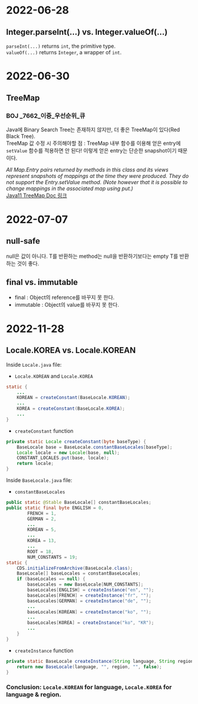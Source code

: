 # 2022-06-28
## Integer.parseInt(...) vs. Integer.valueOf(...)
`parseInt(...)` returns `int`, the primitive type.  
`valueOf(...)` returns `Integer`, a wrapper of `int`.

# 2022-06-30
## TreeMap
### BOJ _7662_이중_우선순위_큐
Java에 Binary Search Tree는 존재하지 않지만, 더 좋은 TreeMap이 있다(Red Black Tree).  
TreeMap 값 수정 시 주의해야할 점 : TreeMap 내부 함수를 이용해 얻은 entry에  `setValue` 함수를 적용하면 안 된다! 이렇게 얻은 entry는 단순한 snapshot이기 때문이다.

*All Map.Entry pairs returned by methods in this class and its views represent snapshots of mappings at the time they were produced. They do not support the Entry.setValue method. (Note however that it is possible to change mappings in the associated map using put.)*  
[Java11 TreeMap Doc 링크](https://docs.oracle.com/en/java/javase/11/docs/api/java.base/java/util/TreeMap.html)

# 2022-07-07
## null-safe
null은 값이 아니다. T를 반환하는 method는 null을 반환하기보다는 empty T를 반환하는 것이 좋다.

## final vs. immutable
- final : Object의 reference를 바꾸지 못 한다.  
- immutable : Object의 value를 바꾸지 못 한다.  

# 2022-11-28
## Locale.KOREA vs. Locale.KOREAN
Inside `Locale.java` file:

- `Locale.KOREAN` and `Locale.KOREA`
```java
static {
    ...
    KOREAN = createConstant(BaseLocale.KOREAN);
    ...
    KOREA = createConstant(BaseLocale.KOREA);
    ...
}
```

- `createConstant` function
```java
private static Locale createConstant(byte baseType) {
    BaseLocale base = BaseLocale.constantBaseLocales[baseType];
    Locale locale = new Locale(base, null);
    CONSTANT_LOCALES.put(base, locale);
    return locale;
}
```

Inside `BaseLocale.java` file:

- `constantBaseLocales`
```java
public static @Stable BaseLocale[] constantBaseLocales;
public static final byte ENGLISH = 0,
        FRENCH = 1,
        GERMAN = 2,
        ...
        KOREAN = 5,
        ...
        KOREA = 13,
        ...
        ROOT = 18,
        NUM_CONSTANTS = 19;
static {
    CDS.initializeFromArchive(BaseLocale.class);
    BaseLocale[] baseLocales = constantBaseLocales;
    if (baseLocales == null) {
        baseLocales = new BaseLocale[NUM_CONSTANTS];
        baseLocales[ENGLISH] = createInstance("en", "");
        baseLocales[FRENCH] = createInstance("fr", "");
        baseLocales[GERMAN] = createInstance("de", "");
        ...
        baseLocales[KOREAN] = createInstance("ko", "");
        ...
        baseLocales[KOREA] = createInstance("ko", "KR");
        ...
    }
}
```

- `createInstance` function
```java
private static BaseLocale createInstance(String language, String region) {
    return new BaseLocale(language, "", region, "", false);
}
```

### Conclusion: `Locale.KOREAN` for language, `Locale.KOREA` for language & region.
